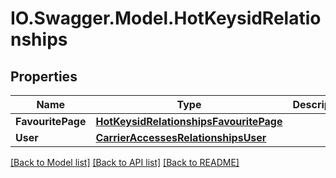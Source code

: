 # IO.Swagger.Model.HotKeysidRelationships
## Properties

Name | Type | Description | Notes
------------ | ------------- | ------------- | -------------
**FavouritePage** | [**HotKeysidRelationshipsFavouritePage**](HotKeysidRelationshipsFavouritePage.md) |  | [optional] 
**User** | [**CarrierAccessesRelationshipsUser**](CarrierAccessesRelationshipsUser.md) |  | [optional] 

[[Back to Model list]](../README.md#documentation-for-models) [[Back to API list]](../README.md#documentation-for-api-endpoints) [[Back to README]](../README.md)

